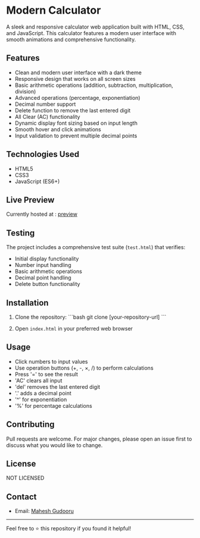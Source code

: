 # Modern Calculator

A sleek and responsive calculator web application built with HTML, CSS, and JavaScript. This calculator features a modern user interface with smooth animations and comprehensive functionality.

## Features

- Clean and modern user interface with a dark theme
- Responsive design that works on all screen sizes
- Basic arithmetic operations (addition, subtraction, multiplication, division)
- Advanced operations (percentage, exponentiation)
- Decimal number support
- Delete function to remove the last entered digit
- All Clear (AC) functionality
- Dynamic display font sizing based on input length
- Smooth hover and click animations
- Input validation to prevent multiple decimal points

## Technologies Used

- HTML5
- CSS3
- JavaScript (ES6+)

## Live Preview

Currently hosted at : [preview](https://raw.githack.com/dragon-slayer99/Calculator/main/calculator/index.html)


## Testing

The project includes a comprehensive test suite (`test.html`) that verifies:
- Initial display functionality
- Number input handling
- Basic arithmetic operations
- Decimal point handling
- Delete button functionality

## Installation

1. Clone the repository:
\`\`\`bash
git clone [your-repository-url]
\`\`\`

2. Open `index.html` in your preferred web browser

## Usage

- Click numbers to input values
- Use operation buttons (+, -, ×, /) to perform calculations
- Press '=' to see the result
- 'AC' clears all input
- 'del' removes the last entered digit
- '.' adds a decimal point
- '^' for exponentiation
- '%' for percentage calculations

## Contributing

Pull requests are welcome. For major changes, please open an issue first to discuss what you would like to change.

## License

NOT LICENSED

## Contact


- Email: [Mahesh Gudooru](guudurumahesh@gmail.com)


---
Feel free to ⭐ this repository if you found it helpful!